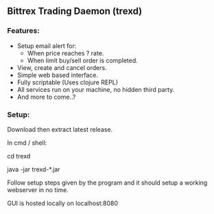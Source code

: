 ## Bittrex Trading Daemon (trexd)

### Features:

- Setup email alert for:
  - When price reaches ? rate.
  - When limit buy/sell order is completed.
- View, create and cancel orders.
- Simple web based interface.
- Fully scriptable (Uses clojure REPL)
- All services run on your machine, no hidden third party.
- And more to come..?



### Setup:

Download then extract latest release.

In cmd / shell:

cd trexd

java -jar trexd-*.jar

Follow setup steps given by the program and it should setup a working webserver in no time.

GUI is hosted locally on  localhost:8080